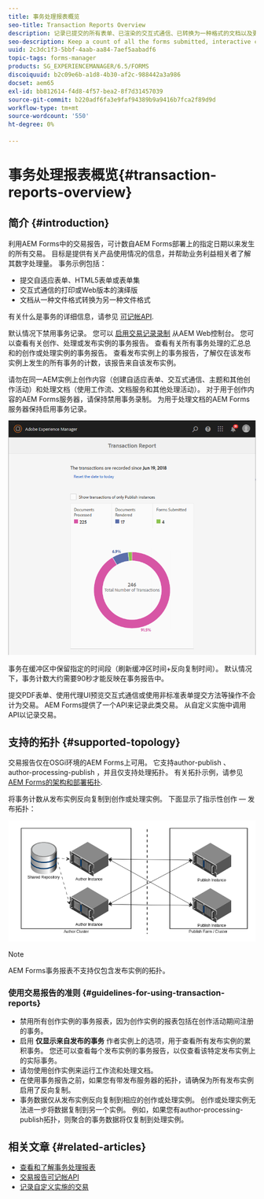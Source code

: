 ```yaml
---
title: 事务处理报表概览
seo-title: Transaction Reports Overview
description: 记录已提交的所有表单、已渲染的交互式通信、已转换为一种格式的文档以及更多内容的计数
seo-description: Keep a count of all the forms submitted, interactive communication rendered, Documents converted to one format to another, and more
uuid: 2c3dc1f3-5bbf-4aab-aa84-7aef5aabadf6
topic-tags: forms-manager
products: SG_EXPERIENCEMANAGER/6.5/FORMS
discoiquuid: b2c09e6b-a1d8-4b30-af2c-988442a3a986
docset: aem65
exl-id: bb812614-f4d8-4f57-bea2-8f7d31457039
source-git-commit: b220adf6fa3e9faf94389b9a9416b7fca2f89d9d
workflow-type: tm+mt
source-wordcount: '550'
ht-degree: 0%

---
```


# 事务处理报表概览{#transaction-reports-overview}

## 简介 {#introduction}

利用AEM Forms中的交易报告，可计数自AEM Forms部署上的指定日期以来发生的所有交易。 目标是提供有关产品使用情况的信息，并帮助业务利益相关者了解其数字处理量。 事务示例包括：

* 提交自适应表单、HTML5表单或表单集
* 交互式通信的打印或Web版本的演绎版
* 文档从一种文件格式转换为另一种文件格式

有关什么是事务的详细信息，请参见 [可记帐API](../../forms/using/transaction-reports-billable-apis.md).

默认情况下禁用事务记录。 您可以 [启用交易记录录制](../../forms/using/viewing-and-understanding-transaction-reports.md#setting-up-transaction-reports) 从AEM Web控制台。 您可以查看有关创作、处理或发布实例的事务报告。 查看有关所有事务处理的汇总总和的创作或处理实例的事务报告。 查看发布实例上的事务报告，了解仅在该发布实例上发生的所有事务的计数，该报告来自该发布实例。

请勿在同一AEM实例上创作内容（创建自适应表单、交互式通信、主题和其他创作活动）和处理文档（使用工作流、文档服务和其他处理活动）。 对于用于创作内容的AEM Forms服务器，请保持禁用事务录制。 为用于处理文档的AEM Forms服务器保持启用事务记录。

![sample-transaction-report-author-1](assets/sample-transaction-report-author-1.png)

事务在缓冲区中保留指定的时间段（刷新缓冲区时间+反向复制时间）。 默认情况下，事务计数大约需要90秒才能反映在事务报告中。

提交PDF表单、使用代理UI预览交互式通信或使用非标准表单提交方法等操作不会计为交易。 AEM Forms提供了一个API来记录此类交易。 从自定义实施中调用API以记录交易。

## 支持的拓扑 {#supported-topology}

交易报告仅在OSGi环境的AEM Forms上可用。 它支持author-publish 、 author-processing-publish ，并且仅支持处理拓扑。 有关拓扑示例，请参见 [AEM Forms的架构和部署拓扑](../../forms/using/transaction-reports-overview.md).

将事务计数从发布实例反向复制到创作或处理实例。 下面显示了指示性创作 — 发布拓扑：

![simple-author-publish-topology](assets/simple-author-publish-topology.png)

>[!NOTE]
>
>AEM Forms事务报表不支持仅包含发布实例的拓扑。

### 使用交易报告的准则 {#guidelines-for-using-transaction-reports}

* 禁用所有创作实例的事务报表，因为创作实例的报表包括在创作活动期间注册的事务。
* 启用 **仅显示来自发布的事务** 作者实例上的选项，用于查看所有发布实例的累积事务。 您还可以查看每个发布实例的事务报告，以仅查看该特定发布实例上的实际事务。
* 请勿使用创作实例来运行工作流和处理文档。
* 在使用事务报告之前，如果您有带发布服务器的拓扑，请确保为所有发布实例启用了反向复制。
* 事务数据仅从发布实例反向复制到相应的创作或处理实例。 创作或处理实例无法进一步将数据复制到另一个实例。 例如，如果您有author-processing-publish拓扑，则聚合的事务数据将仅复制到处理实例。

## 相关文章 {#related-articles}

* [查看和了解事务处理报表](../../forms/using/viewing-and-understanding-transaction-reports.md)
* [交易报告可记帐API](../../forms/using/transaction-reports-billable-apis.md)
* [记录自定义实施的交易](/help/forms/using/record-transaction-custom-implementation.md)
